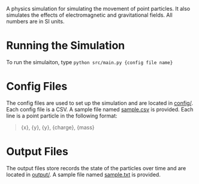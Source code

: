 A physics simulation for simulating the movement of point particles.
It also simulates the effects of electromagnetic and gravitational fields.
All numbers are in SI units. 

# Running the Simulation
To run the simulaiton, type `python src/main.py {config file name}`

# Config Files
The config files are used to set up the simulation and are located in [config/](./config/).
Each config file is a CSV.
A sample file named [sample.csv](./config/sample.csv) is provided.
Each line is a point particle in the following format:
> {x}, {y}, {y}, {charge}, {mass}

# Output Files
The output files store records the state of the particles over time and
are located in [output/](./output/).
A sample file named [sample.txt](./output/sample.txt) is provided. 